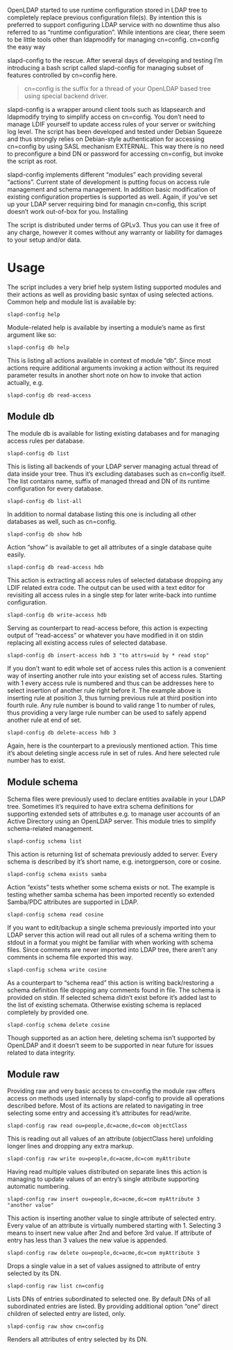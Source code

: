 OpenLDAP started to use runtime configuration stored in LDAP tree to completely replace previous configuration file(s). By intention this is preferred to support configuring LDAP service with no downtime thus also referred to as “runtime configuration”. While intentions are clear, there seem to be little tools other than ldapmodify for managing cn=config.
cn=config the easy way

slapd-config to the rescue. After several days of developing and testing I’m introducing a bash script called slapd-config for managing subset of features controlled by cn=config here.

> cn=config is the suffix for a thread of your OpenLDAP based tree using special backend driver.

slapd-config is a wrapper around client tools such as ldapsearch and ldapmodify trying to simplify access on cn=config. You don’t need to manage LDIF yourself to update access rules of your server or switching log level. The script has been developed and tested under Debian Squeeze and thus strongly relies on Debian-style authentication for accessing cn=config by using SASL mechanism EXTERNAL. This way there is no need to preconfigure a bind DN or password for accessing cn=config, but invoke the script as root.

slapd-config implements different “modules” each providing several “actions”. Current state of development is putting focus on access rule management and schema management. In addition basic modification of existing configuration properties is supported as well. Again, if you’ve set up your LDAP server requiring bind for managin cn=config, this script doesn’t work out-of-box for you.
Installing

The script is distributed under terms of GPLv3. Thus you can use it free of any charge, however it comes without any warranty or liability for damages to your setup and/or data.



# Usage

The script includes a very brief help system listing supported modules and their actions as well as providing basic syntax of using selected actions. Common help and module list is available by:

```
slapd-config help
```

Module-related help is available by inserting a module’s name as first argument like so:

```
slapd-config db help
```

This is listing all actions available in context of module “db”. Since most actions require additional arguments invoking a action without its required parameter results in another short note on how to invoke that action actually, e.g.

```
slapd-config db read-access
```


## Module db

The module db is available for listing existing databases and for managing access rules per database.

```
slapd-config db list
```

This is listing all backends of your LDAP server managing actual thread of data inside your tree. Thus it’s excluding databases such as cn=config itself. The list contains name, suffix of managed thread and DN of its runtime configuration for every database.

```
slapd-config db list-all
```

In addition to normal database listing this one is including all other databases as well, such as cn=config.

```
slapd-config db show hdb
```

Action “show” is available to get all attributes of a single database quite easily.

```
slapd-config db read-access hdb
```

This action is extracting all access rules of selected database dropping any LDIF related extra code. The output can be used with a text editor for revisiting all access rules in a single step for later write-back into runtime configuration.

```
slapd-config db write-access hdb
```

Serving as counterpart to read-access before, this action is expecting output of “read-access” or whatever you have modified in it on stdin replacing all existing access rules of selected database.

```
slapd-config db insert-access hdb 3 "to attrs=uid by * read stop"
```

If you don’t want to edit whole set of access rules this action is a convenient way of inserting another rule into your existing set of access rules. Starting with 1 every access rule is numbered and thus can be addresses here to select insertion of another rule right before it. The example above is inserting rule at position 3, thus turning previous rule at third position into fourth rule. Any rule number is bound to valid range 1 to number of rules, thus providing a very large rule number can be used to safely append another rule at end of set.

```
slapd-config db delete-access hdb 3
```

Again, here is the counterpart to a previously mentioned action. This time it’s about deleting single access rule in set of rules. And here selected rule number has to exist.


## Module schema

Schema files were previously used to declare entities available in your LDAP tree. Sometimes it’s required to have extra schema definitions for supporting extended sets of attributes e.g. to manage user accounts of an Active Directory using an OpenLDAP server. This module tries to simplify schema-related management.

```
slapd-config schema list
```

This action is returning list of schemata previously added to server. Every schema is described by it’s short name, e.g. inetorgperson, core or cosine.

```
slapd-config schema exists samba
```

Action “exists” tests whether some schema exists or not. The example is testing whether samba schema has been imported recently so extended Samba/PDC attributes are supported in LDAP.

```
slapd-config schema read cosine
```

If you want to edit/backup a single schema previously imported into your LDAP server this action will read out all rules of a schema writing them to stdout in a format you might be familiar with when working with schema files. Since comments are never imported into LDAP tree, there aren’t any comments in schema file exported this way.

```
slapd-config schema write cosine
```

As a counterpart to “schema read” this action is writing back/restoring a schema definition file dropping any comments found in file. The schema is provided on stdin. If selected schema didn’t exist before it’s added last to the list of existing schemata. Otherwise existing schema is replaced completely by provided one.

```
slapd-config schema delete cosine
```

Though supported as an action here, deleting schema isn’t supported by OpenLDAP and it doesn’t seem to be supported in near future for issues related to data integrity.


## Module raw

Providing raw and very basic access to cn=config the module raw offers access on methods used internally by slapd-config to provide all operations described before. Most of its actions are related to navigating in tree selecting some entry and accessing it’s attributes for read/write.

```
slapd-config raw read ou=people,dc=acme,dc=com objectClass
```

This is reading out all values of an attribute (objectClass here) unfolding longer lines and dropping any extra markup.

```
slapd-config raw write ou=people,dc=acme,dc=com myAttribute
```

Having read multiple values distributed on separate lines this action is managing to update values of an entry’s single attribute supporting automatic numbering.

```
slapd-config raw insert ou=people,dc=acme,dc=com myAttribute 3 "another value"
```

This action is inserting another value to single attribute of selected entry. Every value of an attribute is virtually numbered starting with 1. Selecting 3 means to insert new value after 2nd and before 3rd value. If attribute of entry has less than 3 values the new value is appended.

```
slapd-config raw delete ou=people,dc=acme,dc=com myAttribute 3
```

Drops a single value in a set of values assigned to attribute of entry selected by its DN.

```
slapd-config raw list cn=config
```

Lists DNs of entries subordinated to selected one. By default DNs of all subordinated entries are listed. By providing additional option “one” direct children of selected entry are listed, only.

```
slapd-config raw show cn=config
```

Renders all attributes of entry selected by its DN.
